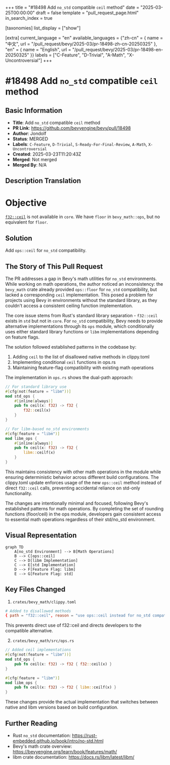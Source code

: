+++
title = "#18498 Add `no_std` compatible `ceil` method"
date = "2025-03-25T00:00:00"
draft = false
template = "pull_request_page.html"
in_search_index = true

[taxonomies]
list_display = ["show"]

[extra]
current_language = "en"
available_languages = {"zh-cn" = { name = "中文", url = "/pull_request/bevy/2025-03/pr-18498-zh-cn-20250325" }, "en" = { name = "English", url = "/pull_request/bevy/2025-03/pr-18498-en-20250325" }}
labels = ["C-Feature", "D-Trivial", "A-Math", "X-Uncontroversial"]
+++

# #18498 Add `no_std` compatible `ceil` method

## Basic Information
- **Title**: Add `no_std` compatible `ceil` method
- **PR Link**: https://github.com/bevyengine/bevy/pull/18498
- **Author**: Jondolf
- **Status**: MERGED
- **Labels**: `C-Feature`, `D-Trivial`, `S-Ready-For-Final-Review`, `A-Math`, `X-Uncontroversial`
- **Created**: 2025-03-23T11:20:43Z
- **Merged**: Not merged
- **Merged By**: N/A

## Description Translation
# Objective

[`f32::ceil`](https://doc.rust-lang.org/std/primitive.f32.html#method.ceil) is not available in `core`. We have `floor` in `bevy_math::ops`, but no equivalent for `floor`.

## Solution

Add `ops::ceil` for `no_std` compatibility.

## The Story of This Pull Request

The PR addresses a gap in Bevy's math utilities for `no_std` environments. While working on math operations, the author noticed an inconsistency: the `bevy_math` crate already provided `ops::floor` for `no_std` compatibility, but lacked a corresponding `ceil` implementation. This posed a problem for projects using Bevy in environments without the standard library, as they couldn't access a consistent ceiling function implementation.

The core issue stems from Rust's standard library separation - `f32::ceil` exists in `std` but not in `core`. For `no_std` compatibility, Bevy needs to provide alternative implementations through its `ops` module, which conditionally uses either standard library functions or `libm` implementations depending on feature flags.

The solution followed established patterns in the codebase by:
1. Adding `ceil` to the list of disallowed native methods in clippy.toml
2. Implementing conditional `ceil` functions in ops.rs
3. Maintaining feature-flag compatibility with existing math operations

The implementation in `ops.rs` shows the dual-path approach:

```rust
// For standard library use
#[cfg(not(feature = "libm"))]
mod std_ops {
    #[inline(always)]
    pub fn ceil(x: f32) -> f32 {
        f32::ceil(x)
    }
}

// For libm-based no_std environments
#[cfg(feature = "libm")]
mod libm_ops {
    #[inline(always)]
    pub fn ceil(x: f32) -> f32 {
        libm::ceilf(x)
    }
}
```

This maintains consistency with other math operations in the module while ensuring deterministic behavior across different build configurations. The clippy.toml update enforces usage of the new `ops::ceil` method instead of direct `f32::ceil` calls, preventing accidental reliance on std-only functionality.

The changes are intentionally minimal and focused, following Bevy's established patterns for math operations. By completing the set of rounding functions (floor/ceil) in the ops module, developers gain consistent access to essential math operations regardless of their std/no_std environment.

## Visual Representation

```mermaid
graph TD
    A[no_std Environment] --> B[Math Operations]
    B --> C[ops::ceil]
    C --> D[libm Implementation]
    C --> E[std Implementation]
    D --> F[Feature Flag: libm]
    E --> G[Feature Flag: std]
```

## Key Files Changed

1. `crates/bevy_math/clippy.toml`
```toml
# Added to disallowed methods
{ path = "f32::ceil", reason = "use ops::ceil instead for no_std compatibility" }
```
This prevents direct use of f32::ceil and directs developers to the compatible alternative.

2. `crates/bevy_math/src/ops.rs`
```rust
// Added ceil implementations
#[cfg(not(feature = "libm"))]
mod std_ops {
    pub fn ceil(x: f32) -> f32 { f32::ceil(x) }
}

#[cfg(feature = "libm")]
mod libm_ops {
    pub fn ceil(x: f32) -> f32 { libm::ceilf(x) }
}
```
These changes provide the actual implementation that switches between native and libm versions based on build configuration.

## Further Reading

- Rust `no_std` documentation: https://rust-embedded.github.io/book/intro/no-std.html
- Bevy's math crate overview: https://bevyengine.org/learn/book/features/math/
- libm crate documentation: https://docs.rs/libm/latest/libm/